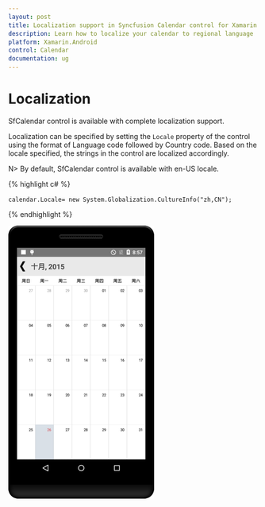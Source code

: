 ```yaml
---
layout: post
title: Localization support in Syncfusion Calendar control for Xamarin.Android
description: Learn how to localize your calendar to regional language
platform: Xamarin.Android
control: Calendar
documentation: ug
---
```


# Localization

SfCalendar control is available with complete localization support.
 
Localization can be specified by setting the `Locale` property of the control using the format of Language code followed by Country code. Based on the locale specified, the strings in the control are localized accordingly.
 
N> By default, SfCalendar control is available with en-US locale. 

{% highlight c# %}

	calendar.Locale= new System.Globalization.CultureInfo("zh,CN");

{% endhighlight %}

![](images/localisation.png)                                        

